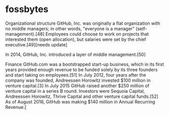 # fossbytes

Organizational structure
GitHub, Inc. was originally a flat organization with no middle managers; in other words, "everyone is a manager" (self-management).[48] Employees could choose to work on projects that interested them (open allocation), but salaries were set by the chief executive.[49][needs update]

In 2014, GitHub, Inc. introduced a layer of middle management.[50]

Finance
GitHub.com was a bootstrapped start-up business, which in its first years provided enough revenue to be funded solely by its three founders and start taking on employees.[51] In July 2012, four years after the company was founded, Andreessen Horowitz invested $100 million in venture capital.[3] In July 2015 GitHub raised another $250 million of venture capital in a series B round. Investors were Sequoia Capital, Andreessen Horowitz, Thrive Capital and other venture capital funds.[52] As of August 2016, GitHub was making $140 million in Annual Recurring Revenue.[
